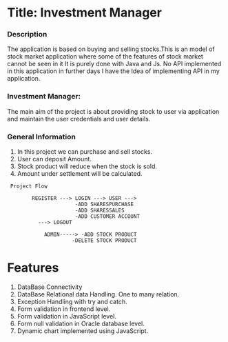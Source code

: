 # Title: Investment Manager

### Description

The application is based on buying and selling stocks.This is an model of stock market application where some of the features of stock market cannot be seen in it It is purely done with Java and Js. No API implemented in this application in further days I have the Idea of implementing API in my application.
### Investment Manager:
The main aim of the project is about providing stock to user via application and maintain the user credentials and user details.

### General Information

1. In this project we can purchase and sell stocks.
2. User can deposit Amount.
3. Stock product will reduce when the stock is sold.
4. Amount under settlement will be calculated.

```
 Project Flow

		REGISTER ---> LOGIN ---> USER ---> 
					  -ADD SHARESPURCHASE
					  -ADD SHARESSALES
					  -ADD CUSTOMER ACCOUNT 
		  ---> LOGOUT  
					  
	        ADMIN-----> -ADD STOCK PRODUCT
				     -DELETE STOCK PRODUCT

```


# Features

1. DataBase Connectivity
2. DataBase Relational data Handling. One to many relation.
3. Exception Handling with try and catch.
4. Form validation in frontend level.
5. Form validation in JavaScript level.
6. Form null validation in Oracle database level.
7. Dynamic chart implemented using JavaScript.
